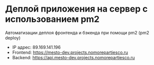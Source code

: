# Деплой приложения на сервер с использованием pm2

Автоматизации деплоя фронтенда и бэкенда при помощи pm2 (pm2 deploy)

-  IP адрес: 89.169.141.196
-  Frontend: https://mesto-dev.projects.nomorepartiesco.ru
-  Backend: https://api.mesto-dev.projects.nomorepartiesco.ru
